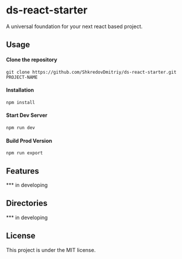 # ds-react-starter

A universal foundation for your next react based project.

## Usage

#### Clone the repository
```
git clone https://github.com/ShkredovDmitriy/ds-react-starter.git PROJECT-NAME
```

#### Installation
```
npm install
```

#### Start Dev Server
```
npm run dev
```

#### Build Prod Version
```
npm run export
```

## Features

*** in developing

## Directories

*** in developing

## License

This project is under the MIT license.
